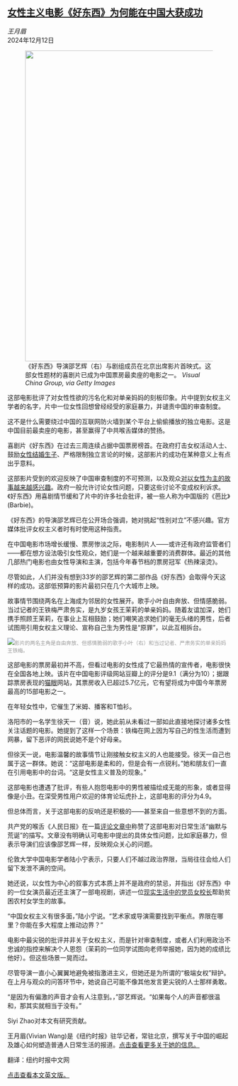 <!--1733976421000-->
[女性主义电影《好东西》为何能在中国大获成功](https://cn.nytimes.com/china/20241212/china-feminist-comedy-her-story/)
------

<address>王月眉</address><time pudate="2024-12-12 11:49:21" datetime="2024-12-12 11:49:21">2024年12月12日</time><figure><img src="https://images.weserv.nl/?url=static01.nyt.com/images/2024/12/11/multimedia/11china-movie-wkbf/11china-movie-wkbf-master1050.jpg" width="1050" height="700"><figcaption>《好东西》导演邵艺辉（右）与剧组成员在北京出席影片首映式。这部女性题材的喜剧片已成为中国票房最卖座的电影之一。 <cite>Visual China Group, via Getty Images</cite></figcaption></figure><section><p>这部电影批评了对女性性欲的污名化和对单亲妈妈的刻板印象。片中提到女权主义学者的名字，片中一位女性回想曾经经受的家庭暴力，并谴责中国的审查制度。</p><p>这不是什么需要绕过中国的互联网防火墙到某个平台上偷偷播放的独立电影。这是中国目前最卖座的电影，甚至赢得了中共喉舌媒体的赞扬。</p><p>喜剧片《好东西》在过去三周连续占据中国票房榜首。在政府打击女权活动人士、鼓励<a href="https://cn.nytimes.com/china/20241009/china-women-children-abortions/">女性结婚生子</a>、严格限制独立言论的时候，这部影片的成功在某种意义上有点出乎意料。</p><p>这部影片受到的欢迎反映了中国审查制度的不可预测，以及观众<a href="https://cn.nytimes.com/china/20230807/china-barbie-women-feminism/">对以女性为主的故事越来越感兴趣</a>。政府一般允许讨论女性问题，只要这些讨论不变成权利诉求。《好东西》用喜剧情节缓和了片中的许多社会批评，被一些人称为中国版的《芭比》(Barbie)。</p><p>《好东西》的导演邵艺辉已在公开场合强调，她对挑起“性别对立”不感兴趣。官方媒体批评女权主义者时有时使用这种指责。</p><p>在中国电影市场增长缓慢、票房惨淡之际，电影制片人——或许还有政府监管者们——都在想方设法吸引女性观众，她们是一个越来越重要的消费群体。最近的其他几部热门电影也由女性导演和主演，包括今年春节档的票房冠军《热辣滚烫》。</p><p>尽管如此，人们并没有想到33岁的邵艺辉的第二部作品《好东西》会取得今天这样的成功。这部低预算的影片最初只在几个大城市上映。</p><p>故事情节围绕两名在上海成为邻居的女性展开。歌手小叶自由奔放、但情感脆弱。当过记者的王铁梅严肃务实，是九岁女孩王茉莉的单亲妈妈。随着友谊加深，她们携手照顾王茉莉，在事业上互相鼓励；她们嘲笑追求她们的毫无头绪的男性，后者试图用引用女权主义理论、宣称自己生为男性是“原罪”，以此互相拆台。</p><p><img src="https://images.weserv.nl/?url=static01.nyt.com/images/2024/12/11/multimedia/11china-movie-mbwt/11china-movie-mbwt-master1050.jpg"><small style="color: #999;">影片的两名主角是自由奔放、但感情脆弱的歌手小叶（右）和当过记者、严肃务实的单亲妈妈王铁梅。</small></p><p>这部电影的票房最初并不高，但看过电影的女性成了它最热情的宣传者，电影很快在全国各地上映。该片在中国电影评级网站豆瓣上的评分是9.1（满分为10）；据跟踪票房表现的<a rel="noopener noreferrer" target="_blank" href="https://piaofang.maoyan.com/movie/1491059">猫眼</a>网站，其票房收入已超过5.7亿元，它有望将成为中国今年票房最高的15部电影之一。</p><p>在年轻女性中，它催生了米姆、播客和T恤衫。</p><p>洛阳市的一名学生徐天一（音）说，她此前从未看过一部如此直接地探讨诸多女性关注话题的电影。她提到了这样一个场景：铁梅在网上因为写自己的性生活而遭到网暴，留下恶评的网民说她不是个好母亲。</p><p>但徐天一说，电影温馨的故事情节让刚接触女权主义的人也能接受。徐天一自己也属于这一群体。她说：“这部电影是柔和的，但是会有一点锐利。”她和朋友们一直在引用电影中的台词。“这是女性主义普及的现象。”</p><p>这部电影也遭遇了批评，有些人抱怨电影中的男性被描绘成无能的形象，或者显得像是小丑。在深受男性用户欢迎的体育论坛虎扑上，这部电影的评分为4.9。</p><p>但总体而言，关于这部电影的反响还是积极的——甚至来自一些意想不到的方面。</p><p>共产党的喉舌《人民日报》在一篇<a rel="noopener noreferrer" target="_blank" href="https://www.163.com/dy/article/JHKANFAQ0514D3UH.html">评论文章中</a>称赞了这部电影对日常生活“幽默与荒诞”的描写。文章没有明确认可电影中提出的具体女性问题，比如家庭暴力，但表示导演们应该像邵艺辉一样，反映观众关心的问题。</p><p>伦敦大学中国电影学者陆小宁表示，只要人们不越过政治界限，当局往往会给人们留下发泄不满的空间。</p><p>她还说，以女性为中心的叙事方式本质上并不是政府的禁忌，并指出《好东西》中的一位女演员最近还主演了一部电视剧，讲述一位<a rel="noopener noreferrer" target="_blank" href="https://www.chinadaily.com.cn/a/202409/27/WS66f66227a310f1265a1c548d_1.html" title="Link: https://www.chinadaily.com.cn/a/202409/27/WS66f66227a310f1265a1c548d_1.html">现实生活中的党员女校长</a>帮助贫困农村女学生的故事。</p><p>“中国女权主义有很多面，”陆小宁说。“艺术家或导演需要找到平衡点。界限在哪里？你能在多大程度上推动边界？”</p><p>电影中最尖锐的批评并非关于女权主义，而是针对审查制度，或者人们利用政治不忠诚的指控来解决个人恩怨（茉莉的一位同学试图向老师举报她，因为她的成绩比他好）。但这些场景一晃而过。</p><p>尽管导演一直小心翼翼地避免被指激​​进主义，但她还是为所谓的“极端女权”辩护。在上月与观众的问答环节中，她说自己可能不像其他发言更尖锐的人士那样勇敢。</p><p>“是因为有偏激的声音才会有人注意到。，”邵艺辉说。“如果每个人的声音都很温和，那其实就相当于没有。”</p></section><footer><p>Siyi Zhao对本文有研究贡献。</p><p>王月眉(Vivian Wang)是《纽约时报》驻华记者，常驻北京，撰写关于中国的崛起及雄心如何塑造普通人日常生活的报道。<a rel="nofollow" target="_blank" href="https://www.nytimes.com/by/vivian-wang">点击查看更多关于她的信息。</a></p><p>翻译：纽约时报中文网</p><a rel="nofollow" target="_blank" href="https://www.nytimes.com/2024/12/11/world/asia/china-feminist-comedy-her-story.html">点击查看本文英文版。</a></footer>
